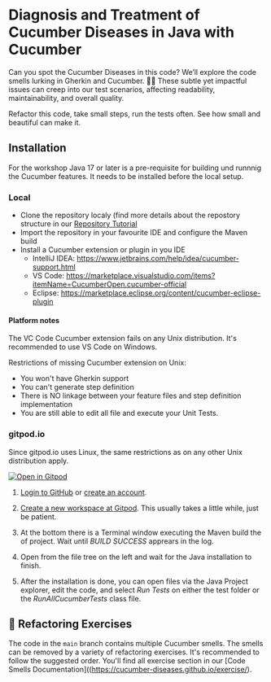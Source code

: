 # Diagnosis and Treatment of Cucumber Diseases in Java with Cucumber

Can you spot the Cucumber Diseases in this code? We’ll explore the code smells lurking in Gherkin and Cucumber. 🧪👃 These subtle yet impactful issues can creep into our test scenarios, affecting readability, maintainability, and overall quality.

Refactor this code, take small steps, run the tests often. See how small and beautiful can make it.

## Installation
For the workshop Java 17 or later is a pre-requisite for building und runnnig the Cucumber features. It needs to be installed before the local setup.

### Local

* Clone the repository localy (find more details about the repostory structure in our [Repository Tutorial](https://cucumber-diseases.github.io/repos/)
* Import the repository in your favourite IDE and configure the Maven build
* Install a Cucumber extension or plugin in you IDE
   * IntelliJ IDEA: https://www.jetbrains.com/help/idea/cucumber-support.html
   * VS Code: https://marketplace.visualstudio.com/items?itemName=CucumberOpen.cucumber-official
   * Eclipse: https://marketplace.eclipse.org/content/cucumber-eclipse-plugin

#### Platform notes
The VC Code Cucumber extension fails on any Unix distribution. It's recommended to use VS Code on Windows.

Restrictions of missing Cucumber extension on Unix:
* You won't have Gherkin support
* You can't generate step definition
* There is NO linkage between your feature files and step definition implementation
* You are still able to edit all file and execute your Unit Tests.

### gitpod.io
Since gitpod.io uses Linux, the same restrictions as on any other Unix distribution apply.

<a href="https://gitpod.io/#https://github.com/rolger/cucumber-diseases-java" target="_blank"> 
<img src="https://gitpod.io/button/open-in-gitpod.svg" alt="Open in Gitpod">
</a>

1. [Login to GitHub](https://github.com/login) or [create an account](https://github.com/join).

2. [Create a new workspace at Gitpod](https://gitpod.io/new/#https://github.com/rolger/cucumber-diseases-java).
   This usually takes a little while, just be patient.

3. At the bottom there is a Terminal window executing the Maven build the of project. Wait until _BUILD SUCCESS_ apprears in the log.
  
5. Open  from the file tree on the left and wait for the Java installation to finish.

6. After the installation is done, you can open files via the Java Project explorer, edit the code, and select _Run Tests_ on either the test folder or the _RunAllCucumberTests_ class file.

## 📝 Refactoring Exercises

The code in the `main` branch contains multiple Cucumber smells. The smells can be removed by a variety of refactoring exercises. It's recommended to follow the suggested order. You'll find all exercise section in our [Code Smells Documentation]((https://cucumber-diseases.github.io/exercise/).


